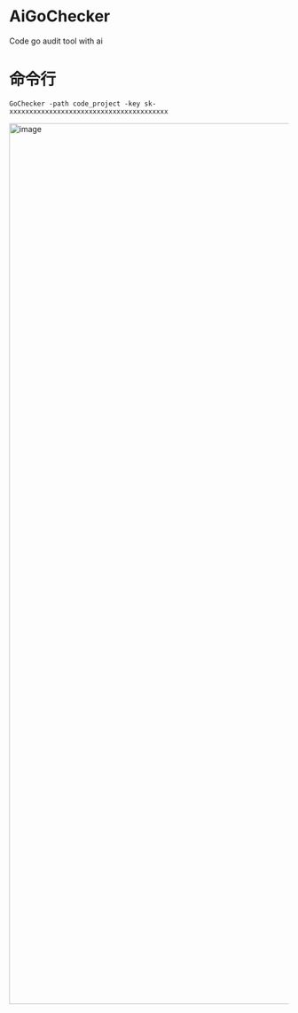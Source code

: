 # AiGoChecker
Code go audit tool with ai


# 命令行

```
GoChecker -path code_project -key sk-xxxxxxxxxxxxxxxxxxxxxxxxxxxxxxxxxxxxxxxx
```


<img width="1589" alt="image" src="https://github.com/user-attachments/assets/dee1ea0d-eddb-4ab1-a8ad-d819cb9b98fa" />
